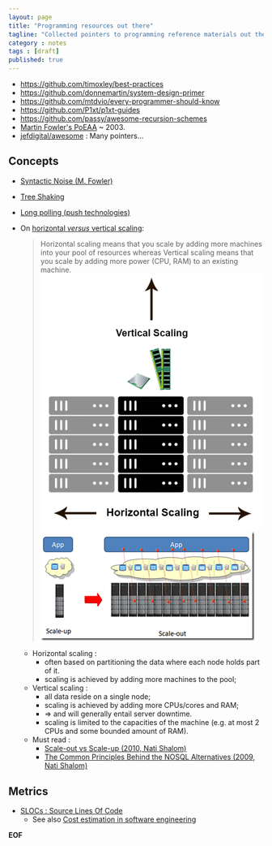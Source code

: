 ```yaml
---
layout: page
title: "Programming resources out there"
tagline: "Collected pointers to programming reference materials out there."
category : notes
tags : [draft]
published: true
---
```


* <https://github.com/timoxley/best-practices>
* <https://github.com/donnemartin/system-design-primer>
* <https://github.com/mtdvio/every-programmer-should-know>
* <https://github.com/P1xt/p1xt-guides>
* <https://github.com/passy/awesome-recursion-schemes>
* [Martin Fowler's PoEAA](https://martinfowler.com/eaaCatalog/) ~ 2003.
* [jefdigital/awesome](https://github.com/jefdigital/awesome) : Many pointers...

## Concepts

* [Syntactic Noise (M. Fowler)](https://martinfowler.com/bliki/SyntacticNoise.html)

* [Tree Shaking](https://webpack.js.org/guides/tree-shaking/)

* [Long polling (push technologies)](https://en.wikipedia.org/wiki/Push_technology#Long_polling)

* On [horizontal _versus_ vertical scaling](https://stackoverflow.com/a/11715598):

    > Horizontal scaling means that you scale by adding more machines into your
    > pool of resources whereas Vertical scaling means that you scale by adding
    > more power (CPU, RAM) to an existing machine.
    > ![horizontal-versus-vertical-scaling--On3tO.png](/assets/horizontal-versus-vertical-scaling--On3tO.png)
    > ![Scale Up versus Scale Out](/assets/scale-up--versus--scale-out--nati-shalom.png "Scale Up versus Scale Out (Nati Shalom)")

    - Horizontal scaling :
        * often based on partitioning the data where each node holds part of it.
        * scaling is achieved by adding more machines to the pool;
    - Vertical scaling :
        * all data reside on a single node;
        * scaling is achieved by adding more CPUs/cores and RAM;
        * => and will generally entail server downtime.
        * scaling is limited to the capacities of the machine (e.g. at most 2
          CPUs and some bounded amount of RAM).
    - Must read :
        * [Scale-out vs Scale-up (2010, Nati Shalom)](http://ht.ly/cAhPe)
        * [The Common Principles Behind the NOSQL Alternatives (2009, Nati Shalom)](http://ht.ly/cAhY6)

## Metrics

* [SLOCs : Source Lines Of Code](https://en.wikipedia.org/wiki/Source_lines_of_code)
    - See also [Cost estimation in software engineering](https://en.wikipedia.org/wiki/Cost_estimation_in_software_engineering)

__EOF__
